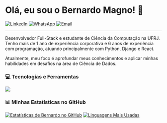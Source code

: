 # Olá, eu sou o Bernardo Magno! 👋

<p align="left"> 
  <a href="https://www.linkedin.com/in/bernardo-magno/" target="_blank">
    <img src="https://img.shields.io/badge/LinkedIn-0077B5?style=for-the-badge&logo=linkedin&logoColor=white" alt="LinkedIn"/>
  </a>
  <a href="https://wa.me/5585992432774" target="_blank">
    <img src="https://img.shields.io/badge/WhatsApp-25D366?style=for-the-badge&logo=whatsapp&logoColor=white" alt="WhatsApp"/>
  </a>
  <a href="mailto:bernardomsp@dcc.ufrj.br" target="_blank">
    <img src="https://img.shields.io/badge/Email-D14836?style=for-the-badge&logo=gmail&logoColor=white" alt="Email"/>
  </a>
</p>

---

Desenvolvedor Full-Stack e estudante de Ciência da Computação na UFRJ. Tenho mais de 1 ano de experiência corporativa e 6 anos de experiência com programação, atuando principalmente com Python, Django e React. 

Atualmente, meu foco é aprofundar meus conhecimentos e aplicar minhas habilidades em desafios na área de Ciência de Dados.

### 💻 Tecnologias e Ferramentas

<p align="left">
  <a href="https://skillicons.dev">
    <img src="https://skillicons.dev/icons?i=python,django,react,js,ts,html,css,tailwind,c,cpp,git&perline=12" />
  </a>
</p>

### 📊 Minhas Estatísticas no GitHub

[![Estatísticas de Bernardo no GitHub](https://github-readme-stats.vercel.app/api?username=bemagnodev&show_icons=true&theme=transparent&hide_border=true&title_color=0077B5&icon_color=0077B5)](https://github.com/anuraghazra/github-readme-stats)
[![Linguagens Mais Usadas](https://github-readme-stats.vercel.app/api/top-langs/?username=bemagnodev&layout=compact&theme=transparent&hide_border=true&title_color=0077B5&icon_color=0077B5)](https://github.com/anuraghazra/github-readme-stats)
